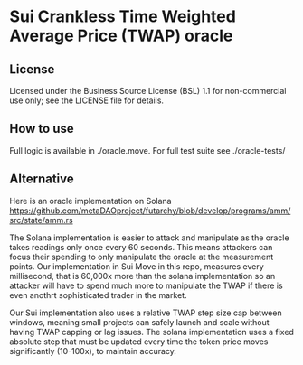 # Sui Crankless Time Weighted Average Price (TWAP) oracle

## License
Licensed under the Business Source License (BSL) 1.1 for non-commercial use only; see the LICENSE file for details.

## How to use
Full logic is available in ./oracle.move. For full test suite see ./oracle-tests/

## Alternative
Here is an oracle implementation on Solana https://github.com/metaDAOproject/futarchy/blob/develop/programs/amm/src/state/amm.rs

The Solana implementation is easier to attack and manipulate as the oracle takes readings only once every 60 seconds. This means attackers can focus their spending to only manipulate the oracle at the measurement points. Our implementation in Sui Move in this repo, measures every millisecond, that is 60,000x more than the solana implementation so an attacker will have to spend much more to manipulate the TWAP if there is even anothrt sophisticated trader in the market.

Our Sui implementation also uses a relative TWAP step size cap between windows, meaning small projects can safely launch and scale without having TWAP capping or lag issues. The solana implementation uses a fixed absolute step that must be updated every time the token price moves significantly (10-100x), to maintain accuracy. 








